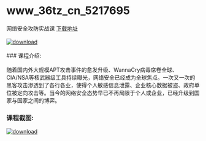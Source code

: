 # www_36tz_cn_5217695
网络安全攻防实战课
[下载地址](http://www.36tz.cn/article/5217695 "下载地址")
<br/></br>[![download](http://36tz.cn/muke_img/2021_01_1-67-300x212.png "下载地址")](http://www.36tz.cn/article/5217695 "下载地址")
<br/></br>### 课程介绍:<br/></br>随着国内外大规模APT攻击事件的愈发升级、WannaCry病毒席卷全球、CIA/NSA等核武器级工具持续曝光，网络安全已经成为全球焦点。一次又一次的黑客攻击渗透到了各行各业，使得个人敏感信息泄露、企业核心数据被盗、政府单位被定向攻击等。当今的网络安全态势早已不再局限于个人或企业，已经升级到国家与国家之间的博弈。

### 课程截图:
[![download](http://36tz.cn/muke_img/2021_01_2-80.png "下载地址")](http://www.36tz.cn/article/5217695 "下载地址")
